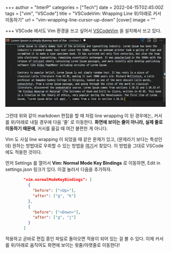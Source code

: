 +++
author = "InterP"
categories = ["Tech"]
date = 2022-04-15T02:45:00Z
tags = ["vim", "VSCode"]
title = "VSCodeVim: Wrapping Line 위/아래로 커서 이동하기"
url = "vim-wrapping-line-cursor-up-down"
[cover]
image = ""

+++
VSCode 에서도 Vim 환경을 쓰고 싶어서 [VSCodeVim](https://github.com/VSCodeVim/Vim) 을 설치해서 쓰고 있다.

![](/images/2022-04-15-vscodevim.png)

그런데 위와 같이 markdown 편집을 할 때 처럼 line wrapping 이 된 경우에는, 커서를 위/아래로 내릴 경우에 다음 '줄' 로 이동한다. **화면에 보이는 줄이 아니라, 실제 줄로 이동하기 때문에**, 커서를 옮길 때 여간 불편한 게 아니다.

Vim 도 사실 line wrapping 이 되었을 때 같은 문제가 있고, (문제라기 보다는 특성인데) 원하는 방법대로 우회할 수 있는 방법을 [여기](https://vim.fandom.com/wiki/Move_cursor_by_display_lines_when_wrapping)서 찾았다. 이 방법을 그대로 VSCode 에도 적용한 것이다.

먼저 Settings 를 열어서 **Vim: Normal Mode Key Bindings** 로 이동하면, Edit in settings.json 링크가 있다. 이걸 눌러서 다음을 추가하자.

```json
        "vim.normalModeKeyBindings": [
          {
            "before": ["<Up>"],
            "after": ["g", "k"]
          },
          {
            "before": ["<Down>"],
            "after": ["g", "j"]
          }
        ]
```

적용하고 곧바로 편집 중인 파일로 돌아오면 적용이 되어 있는 걸 볼 수 있다. 이제 커서를 위/아래로 움직여도 화면에 보이는 윗줄/아랫줄로 이동한다!

<script async src="https://pagead2.googlesyndication.com/pagead/js/adsbygoogle.js?client=ca-pub-0712823212859607"
crossorigin="anonymous"></script>
<ins class="adsbygoogle"
style="display:block; text-align:center;"
data-ad-layout="in-article"
data-ad-format="fluid"
data-ad-client="ca-pub-0712823212859607"
data-ad-slot="7880266545"></ins>
<script>
(adsbygoogle = window.adsbygoogle || \[\]).push({});
</script>